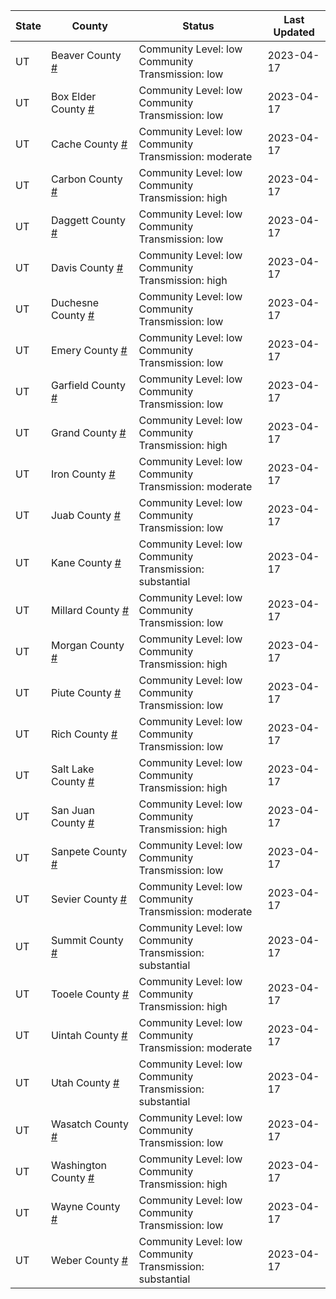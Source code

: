 State | County | Status | Last Updated
--- | --- | --- | --- 
UT | Beaver County <a href="#beaver_county">#</a> | <a name="beaver_county"></a>Community Level: low<br/>Community Transmission: low | 2023-04-17
UT | Box Elder County <a href="#box_elder_county">#</a> | <a name="box_elder_county"></a>Community Level: low<br/>Community Transmission: low | 2023-04-17
UT | Cache County <a href="#cache_county">#</a> | <a name="cache_county"></a>Community Level: low<br/>Community Transmission: moderate | 2023-04-17
UT | Carbon County <a href="#carbon_county">#</a> | <a name="carbon_county"></a>Community Level: low<br/>Community Transmission: high | 2023-04-17
UT | Daggett County <a href="#daggett_county">#</a> | <a name="daggett_county"></a>Community Level: low<br/>Community Transmission: low | 2023-04-17
UT | Davis County <a href="#davis_county">#</a> | <a name="davis_county"></a>Community Level: low<br/>Community Transmission: high | 2023-04-17
UT | Duchesne County <a href="#duchesne_county">#</a> | <a name="duchesne_county"></a>Community Level: low<br/>Community Transmission: low | 2023-04-17
UT | Emery County <a href="#emery_county">#</a> | <a name="emery_county"></a>Community Level: low<br/>Community Transmission: low | 2023-04-17
UT | Garfield County <a href="#garfield_county">#</a> | <a name="garfield_county"></a>Community Level: low<br/>Community Transmission: low | 2023-04-17
UT | Grand County <a href="#grand_county">#</a> | <a name="grand_county"></a>Community Level: low<br/>Community Transmission: high | 2023-04-17
UT | Iron County <a href="#iron_county">#</a> | <a name="iron_county"></a>Community Level: low<br/>Community Transmission: moderate | 2023-04-17
UT | Juab County <a href="#juab_county">#</a> | <a name="juab_county"></a>Community Level: low<br/>Community Transmission: low | 2023-04-17
UT | Kane County <a href="#kane_county">#</a> | <a name="kane_county"></a>Community Level: low<br/>Community Transmission: substantial | 2023-04-17
UT | Millard County <a href="#millard_county">#</a> | <a name="millard_county"></a>Community Level: low<br/>Community Transmission: low | 2023-04-17
UT | Morgan County <a href="#morgan_county">#</a> | <a name="morgan_county"></a>Community Level: low<br/>Community Transmission: high | 2023-04-17
UT | Piute County <a href="#piute_county">#</a> | <a name="piute_county"></a>Community Level: low<br/>Community Transmission: low | 2023-04-17
UT | Rich County <a href="#rich_county">#</a> | <a name="rich_county"></a>Community Level: low<br/>Community Transmission: low | 2023-04-17
UT | Salt Lake County <a href="#salt_lake_county">#</a> | <a name="salt_lake_county"></a>Community Level: low<br/>Community Transmission: high | 2023-04-17
UT | San Juan County <a href="#san_juan_county">#</a> | <a name="san_juan_county"></a>Community Level: low<br/>Community Transmission: high | 2023-04-17
UT | Sanpete County <a href="#sanpete_county">#</a> | <a name="sanpete_county"></a>Community Level: low<br/>Community Transmission: low | 2023-04-17
UT | Sevier County <a href="#sevier_county">#</a> | <a name="sevier_county"></a>Community Level: low<br/>Community Transmission: moderate | 2023-04-17
UT | Summit County <a href="#summit_county">#</a> | <a name="summit_county"></a>Community Level: low<br/>Community Transmission: substantial | 2023-04-17
UT | Tooele County <a href="#tooele_county">#</a> | <a name="tooele_county"></a>Community Level: low<br/>Community Transmission: high | 2023-04-17
UT | Uintah County <a href="#uintah_county">#</a> | <a name="uintah_county"></a>Community Level: low<br/>Community Transmission: moderate | 2023-04-17
UT | Utah County <a href="#utah_county">#</a> | <a name="utah_county"></a>Community Level: low<br/>Community Transmission: substantial | 2023-04-17
UT | Wasatch County <a href="#wasatch_county">#</a> | <a name="wasatch_county"></a>Community Level: low<br/>Community Transmission: low | 2023-04-17
UT | Washington County <a href="#washington_county">#</a> | <a name="washington_county"></a>Community Level: low<br/>Community Transmission: high | 2023-04-17
UT | Wayne County <a href="#wayne_county">#</a> | <a name="wayne_county"></a>Community Level: low<br/>Community Transmission: low | 2023-04-17
UT | Weber County <a href="#weber_county">#</a> | <a name="weber_county"></a>Community Level: low<br/>Community Transmission: substantial | 2023-04-17
